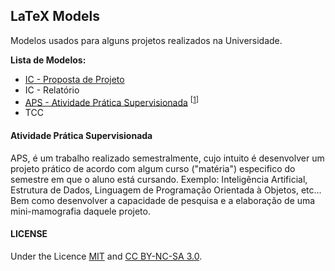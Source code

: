 ## LaTeX Models
Modelos usados para alguns projetos realizados na Universidade.

**Lista de Modelos:**
- [IC - Proposta de Projeto](https://github.com/fcschmidt/latex-models/tree/master/ic-pre-projeto-model)
- IC - Relatório
- [APS - Atividade Prática Supervisionada](https://github.com/fcschmidt/latex-models/tree/master/aps-model) <sup>[[1](#atividade-prática-supervisionada)]</sup>
- TCC



#### Atividade Prática Supervisionada
APS, é um trabalho realizado semestralmente, cujo intuito é desenvolver um projeto prático de acordo com algum curso ("matéria") especifico do semestre em que o aluno está cursando. Exemplo: Inteligência Artificial, Estrutura de Dados, Linguagem de Programação Orientada à Objetos, etc...
Bem como desenvolver a capacidade de pesquisa e a elaboração de uma mini-mamografia daquele projeto.



#### LICENSE
Under the Licence [MIT](https://opensource.org/licenses/MIT) and [CC BY-NC-SA 3.0](http://creativecommons.org/licenses/by-nc-sa/3.0/).